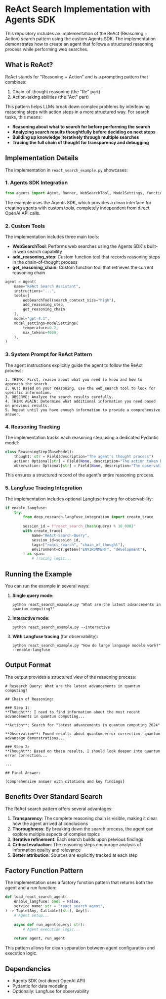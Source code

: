 # ReAct Search Implementation with Agents SDK

This repository includes an implementation of the ReAct (Reasoning + Action) search pattern using the custom Agents SDK. The implementation demonstrates how to create an agent that follows a structured reasoning process while performing web searches.

## What is ReAct?

ReAct stands for "Reasoning + Action" and is a prompting pattern that combines:

1. Chain-of-thought reasoning (the "Re" part)
2. Action-taking abilities (the "Act" part)

This pattern helps LLMs break down complex problems by interleaving reasoning steps with action steps in a more structured way. For search tasks, this means:

- **Reasoning about what to search for before performing the search**
- **Analyzing search results thoughtfully before deciding on next steps**
- **Building up knowledge iteratively through multiple searches**
- **Tracing the full chain of thought for transparency and debugging**

## Implementation Details

The implementation in `react_search_example.py` showcases:

### 1. Agents SDK Integration

```python
from agents import Agent, Runner, WebSearchTool, ModelSettings, function_tool
```

The example uses the Agents SDK, which provides a clean interface for creating agents with custom tools, completely independent from direct OpenAI API calls.

### 2. Custom Tools

The implementation includes three main tools:

- **WebSearchTool**: Performs web searches using the Agents SDK's built-in web search capability
- **add_reasoning_step**: Custom function tool that records reasoning steps in the chain-of-thought process
- **get_reasoning_chain**: Custom function tool that retrieves the current reasoning chain

```python
agent = Agent(
    name="ReAct Search Assistant",
    instructions="...",
    tools=[
        WebSearchTool(search_context_size="high"),
        add_reasoning_step,
        get_reasoning_chain
    ],
    model="gpt-4.1",
    model_settings=ModelSettings(
        temperature=0.2,
        max_tokens=4000,
    ),
)
```

### 3. System Prompt for ReAct Pattern

The agent instructions explicitly guide the agent to follow the ReAct process:

```
1. THINK: First, reason about what you need to know and how to approach the search.
2. ACT: Based on your reasoning, use the web_search tool to look for specific information.
3. OBSERVE: Analyze the search results carefully.
4. THINK AGAIN: Determine what additional information you need based on previous results.
5. Repeat until you have enough information to provide a comprehensive answer.
```

### 4. Reasoning Tracking

The implementation tracks each reasoning step using a dedicated Pydantic model:

```python
class ReasoningStep(BaseModel):
    thought: str = Field(description="The agent's thought process")
    action: Optional[str] = Field(None, description="The action taken based on the thought")
    observation: Optional[str] = Field(None, description="The observation from the action")
```

This ensures a structured record of the agent's entire reasoning process.

### 5. Langfuse Tracing Integration

The implementation includes optional Langfuse tracing for observability:

```python
if enable_langfuse:
    try:
        from deep_research.langfuse_integration import create_trace
        
        session_id = f"react_search_{hash(query) % 10_000}"
        with create_trace(
            name="ReAct-Search-Query",
            session_id=session_id,
            tags=["react_search", "chain_of_thought"],
            environment=os.getenv("ENVIRONMENT", "development"),
        ) as span:
            # Tracing logic...
```

## Running the Example

You can run the example in several ways:

1. **Single query mode**:
   ```
   python react_search_example.py "What are the latest advancements in quantum computing?"
   ```

2. **Interactive mode**:
   ```
   python react_search_example.py --interactive
   ```

3. **With Langfuse tracing** (for observability):
   ```
   python react_search_example.py "How do large language models work?" --enable-langfuse
   ```

## Output Format

The output provides a structured view of the reasoning process:

```
# Research Query: What are the latest advancements in quantum computing?

## Chain of Reasoning:

### Step 1:
**Thought**: I need to find information about the most recent advancements in quantum computing...

**Action**: Search for "latest advancements in quantum computing 2024"

**Observation**: Found results about quantum error correction, quantum advantage demonstrations...

### Step 2:
**Thought**: Based on these results, I should look deeper into quantum error correction...

...

## Final Answer:

[Comprehensive answer with citations and key findings]
```

## Benefits Over Standard Search

The ReAct search pattern offers several advantages:

1. **Transparency**: The complete reasoning chain is visible, making it clear how the agent arrived at conclusions
2. **Thoroughness**: By breaking down the search process, the agent can explore multiple aspects of complex topics
3. **Iterative refinement**: Each search builds upon previous findings
4. **Critical evaluation**: The reasoning steps encourage analysis of information quality and relevance
5. **Better attribution**: Sources are explicitly tracked at each step

## Factory Function Pattern

The implementation uses a factory function pattern that returns both the agent and a run function:

```python
def load_react_search_agent(
    enable_langfuse: bool = False,
    service_name: str = "react_search_agent",
) -> Tuple[Any, Callable[[str], Any]]:
    # Agent setup...
    
    async def run_agent(query: str):
        # Agent execution logic...
        
    return agent, run_agent
```

This pattern allows for clean separation between agent configuration and execution logic.

## Dependencies

- Agents SDK (not direct OpenAI API)
- Pydantic for data modeling
- Optionally: Langfuse for observability 